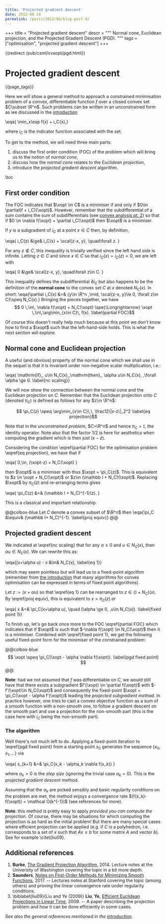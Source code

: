 ```yaml
---
title: 'Projected gradient descent'
date: 2012-08-14
permalink: /posts/2012/08/blog-post-9/
---
```

+++
title = "Projected gradient descent"
descr = """
    Normal cone, Euclidean projection, and the Projected Gradient Descent (PGD).
    """
tags = ["optimisation", "projected gradient descent"]
+++

{{redirect /pub/csml/cvxopt/pgd.html}}

# Projected gradient descent

{{page_tags}}

Here we will show a general method to approach a constrained minimisation problem of a convex, differentiable function $f$ over a closed convex set $C\subset \R^n$.
Such problems can be written in an unconstrained form as we discussed in the [introduction](/posts/2018/09/13-convex-optimisation-intro/)

\eqa{ \min_x\esp f(x) + i_C(x),}

where $i_C$ is the indicator function associated with the set.

To get to the method, we will need three main parts:

1. discuss the first order condition (FOC) of the problem which will bring us to the notion of _normal cone_,
2. discuss how the _normal cone_ relates to the _Euclidean projection_,
3. introduce the _projected gradient descent_ algorithm.

\toc

## First order condition

The FOC indicates that $\xopt \in C$ is a minimiser if and only if $0\in \partial(f + i_C)(\xopt)$.
However, remember that the subdifferential of a sum contains the sum of subdifferentials (see [convex analysis pt. 2](/posts/2018/09/24-convex-optimisation-2/)) so that if $0 \in \nabla f(\xopt) + \partial i_C(\xopt)$ then $\xopt$ is a minimiser.

If $y$ is a subgradient of $i_C$ at a point $x\in C$ then, by definition,

\eqa{
    i_C(z) &\ge& i_C(x) + \scal{z-x, y}, \quad\forall z.
}

For any $z\notin C$, this inequality is trivially verified since the left hand side is infinite.
Letting $z\in C$ and since $x\in C$ so that $i_C(x)=i_C(z)=0$, we are left with

\eqa{
    0 &\ge& \scal{z-x, y}, \quad\forall z\in C.
}

This inequality defines the subdifferential $\partial i_C$ but also happens to be the definition of the **normal cone** to the convex set $C$ at $x$ denoted $N_C(x)$.
In short:
\eqa{\partial i_C(x) &=& \{y\in \R^n \,\mid\, \scal{z-x, y}\le 0, \forall z\in C\}\speq  N_C(x).}
Bringing the pieces together, we have
$$   0 \,\in\, \nabla f(\xopt) + N_C(\xopt) \spe{\Longrightarrow} \xopt \,\in\,\arg\min_{x\in C}\, f(x). \label{partial FOC}$$

Of course this doesn't really help much because at this point we don't know how to find a $\xopt$ such that the left-hand-side holds.
This is what the next section will explore.

## Normal cone and Euclidean projection

A useful (and obvious) property of the normal cone which we shall use in the sequel is that it is invariant under non-negative scalar multiplication, i.e.:

\eqa{ \mathrm{if}\,\, u\in N_C(x)\,\,\mathrm{then}\,\, \alpha u\in N_C(x), \,\forall \alpha \ge 0. \label{nc scaling}}

We will now show the connection between the normal cone and the Euclidean projection on $C$.
Remember that the Euclidean projection onto $C$ (denoted $\pi_C$) is defined as follows for any $z\in \R^n$:

$$   \pi_C(z) \speq \arg\min_{x\in C}\,\, \frac12\|x-z\|_2^2 \label{eq projection}$$

Note that in the _unconstrained problem_, $C=\R^n$ and hence $\pi_C=\mathbb I$, the identity operator.
Note also that the factor $1/2$ is here for aesthetics when computing the gradient which is then just $(x-z)$.

Considering the condition \eqref{partial FOC} for the optimisation problem \eqref{eq projection}, we have that if

\eqa{  0\,\in\, (\xopt-z) + N_C(\xopt) }

then $\xopt$ is a minimiser with thus $\xopt = \pi_C(z)$.
This is equivalent to $z \in \xopt + N_C(\xopt)$ or $z\in (\mathbb I + N_C)(\xopt)$.
Replacing $\xopt$ by $\pi_C(z)$ and re-arranging terms gives

\eqa{  \pi_C(z) &=& (\mathbb I + N_C)^{-1}(z). }

This is a classical and important relationship.

@@colbox-blue
Let $C$ denote a convex subset of $\R^n$ then
\eqa{\pi_C &\equiv& (\mathbb I+ N_C)^{-1}. \label{proj equiv}}
@@

## Projected gradient descent

We indicated at \eqref{nc scaling} that for any $\alpha \ge 0$ and $u\in N_C(x)$, then $\alpha u\in N_C(x)$.
We can rewrite this as:

\eqa{(x+\alpha u) - x &\in& N_C(x), \label{eq 1}}

which may seem pointless but will lead us to a fixed-point algorithm (remember from [the introduction](/posts/2018/09/13-convex-optimisation-intro/) that many algorithms for convex optimisation can be expressed in terms of fixed point algorithms).

Let $z:=(x+\alpha u)$ so that \eqref{eq 1} can be rearranged to $z\in (\mathbb I+N_C)(x)$.
By \eqref{proj equiv}, this is equivalent to $x=\pi_C(z)$ or

\eqa{   x &=& \pi_C(x+\alpha u), \quad (\alpha \ge 0, \,u\in N_C(x)).   \label{fixed point 1}}

To finish up, let's go back once more to the FOC \eqref{partial FOC} which indicates that if $\xopt$ is such that $-\nabla f(\xopt) \in N_C(\xopt)$ then it is a minimiser.
Combined with \eqref{fixed point 1}, we get the following useful fixed-point form for the minimiser of the constrained problem:

@@colbox-blue
$$ \xopt \speq \pi_C(\xopt - \alpha \nabla f(\xopt)). \label{pgd fixed point} $$
@@

**Note**: had we not assumed that $f$ was differentiable on $C$, we would still have that there exists a subgradient $f'(\xopt) \in \partial f(\xopt)$ with $-f'(\xopt)\in N_C(\xopt)$ and consequently the fixed-point $\xopt = \pi_C(\xopt - \alpha f'(\xopt))$ leading the _projected subgradient method_.
In practice however, one tries to cast a convex objective function as a sum of a smooth function with a non-smooth one, to follow a gradient descent on the smooth part and use a projection for the non-smooth part (this is the case here with $i_C$ being the non-smooth part).

### The algorithm

Well there's not much left to do.
Applying a fixed-point iteration to \eqref{pgd fixed point} from a starting point $x_0$ generates the sequence $\{x_0, x_1, \dots\}$ via

\eqa{   x_{k+1} &=& \pi_C(x_k - \alpha_k \nabla f(x_k)) }

where $\alpha_k > 0$ is the _step size_ (ignoring the trivial case $\alpha_k=0$).
This is the _projected gradient descent_ method.

Assuming that the $\alpha_k$ are picked sensibly and basic regularity conditions on the problem are met, the method enjoys a convergence rate
$(f(x_k)-f(\xopt)) = \mathcal O(k^{-1})$ (see references for more).

**Note**: this method is pretty easy to apply _provided you can compute the projection_. Of course, there may be situations for which computing the projection is as hard as the initial problem! But there are many special cases where efficient projection can be applied (e.g. if $C$ is a polyhedron, i.e. corresponds to a set of $x$ such that $Ax\le b$ for some matrix $A$ and vector $b$).
See for example \citet{liu09}.

## Additional references

1. **Burke**, [The Gradient Projection Algorithm](https://sites.math.washington.edu/~burke/crs/408/notes/nlp/gpa.pdf), 2014. Lecture notes at the University of Washington covering the topic in a bit more depth.
1. **Saunders**, [Notes on First-Order Methods for Minimizing Smooth Functions](https://web.stanford.edu/class/msande318/notes/notes-first-order-smooth.pdf), 2017. -- Lectures notes at Stanford covering the topic (among others) and proving the linear convergence rate under regularity conditions.
1. \biblabel{liu09}{Liu and Ye (2009)} **Liu**, **Ye**, [Efficient Euclidean Projections in Linear Time](https://icml.cc/Conferences/2009/papers/123.pdf), 2009. -- A paper describing the projection problem and how it can be done efficiently in some cases.

*See also the general references mentioned in the [introduction](/posts/2018/09/13-convex-optimisation-intro/).*
